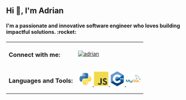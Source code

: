 <h2>Hi 👋, I'm Adrian</h2>
<h4>I'm a passionate and innovative software engineer who loves building impactful solutions. :rocket:</h4>
<table>
  <tr>
    <td><h3 align="left">Connect with me:</h3></td>
    <td>
      <p align="left">
        <a href="www.linkedin.com/in/adrian-charles-white-8681752a3" target="blank"><img align="center" src="https://raw.githubusercontent.com/rahuldkjain/github-profile-readme-generator/master/src/images/icons/Social/linked-in-alt.svg" alt="adrian" height="30" width="40" /></a>
      </p>
    </td>
  </tr>
  <tr>
    <td><h3 align="left">Languages and Tools:</h3></td>
    <td>
      <p align="left">
        <a href="https://www.python.org" target="_blank" rel="noreferrer"> <img src="https://raw.githubusercontent.com/devicons/devicon/master/icons/python/python-original.svg" alt="python" width="40" height="40"/> </a>
        <a href="https://developer.mozilla.org/en-US/docs/Web/JavaScript" target="_blank" rel="noreferrer"> <img src="https://raw.githubusercontent.com/devicons/devicon/master/icons/javascript/javascript-original.svg" alt="javascript" width="40" height="40"/> </a>
        <a href="https://www.w3schools.com/cpp/" target="_blank" rel="noreferrer"> <img src="https://raw.githubusercontent.com/devicons/devicon/master/icons/cplusplus/cplusplus-original.svg" alt="cplusplus" width="40" height="40"/>
        <a href="https://www.mysql.com/" target="_blank" rel="noreferrer"> <img src="https://raw.githubusercontent.com/devicons/devicon/master/icons/mysql/mysql-original-wordmark.svg" alt="mysql" width="40" height="40"/> </a> 
      </p>
    </td>
  </tr>
</table>
